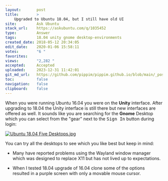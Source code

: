 ```yaml
---
layout:       post
title:        >
    Upgraded to Ubuntu 18.04, but I still have old UI
site:         Ask Ubuntu
stack_url:    https://askubuntu.com/q/1035452
type:         Answer
tags:         18.04 unity gnome desktop-environments
created_date: 2018-05-12 20:34:05
edit_date:    2020-01-06 15:58:11
votes:        "6 "
favorites:    
views:        "2,282 "
accepted:     Accepted
uploaded:     2023-12-31 11:42:01
git_md_url:   https://github.com/pippim/pippim.github.io/blob/main/_posts/2018/2018-05-12-Upgraded-to-Ubuntu-18.04_-but-I-still-have-old-UI.md
toc:          false
navigation:   false
clipboard:    false
---
```


When you were running Ubuntu 16.04 you were on the **Unity** interface. After upgrading to 18.04 the Unity interface is still there but new interfaces are offered as well. It sounds like you are searching for the **Gnome** Desktop which you can select from the "gear" next to the <kbd>Sign In</kbd> button during login:

[![Ubuntu 18.04 Five Desktops.jpg][1]][1]

You can try all the desktops to see which you like best but keep in mind:

- Many have reported problems using the Wayland window manager which was designed to replace X11 but has not lived up to expectations.
- When I tested 18.04 upgrade of 16.04 clone some of the options resulted in a purple screen with only a movable mouse cursor.


  [1]: https://i.stack.imgur.com/gR8UO.png
